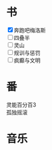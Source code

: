 # 书


<input type="checkbox" value="0" checked>奔跑吧梅洛斯<br />
<input type="checkbox" value="1">四叠半<br />
<input type="checkbox" value="2">灵山<br />
<input type="checkbox" value="3">规训与惩罚<br />
<input type="checkbox" value="4">疯癫与文明<br />

<script>
    
    //把第一个复选框设置未false，使用了jquery的索引
    $('input[type=checkbox]').eq(0).prop('checked', false)
    
    //所有都置为true，注意这里不能用attr，只能用prop
    $('input[type=checkbox]').prop('checked', true)
 
    //查询哪些被选中
    $('input[type=checkbox]').filter(':checked')
 
    //如果不用伪类就用循环，注意类数组不能用forEach
    function getValue(){
          const cbs =  $('input[type=checkbox]').toArray();
          let value = '';
          for(let i=0; i<cbs.length; i++){
 
              if($(cbs[i]).prop('checked')){
                  value += $(cbs[i]).val() + ','
              }
           }
           return value;
    }
  
</script>     




# 番
灵能百分百3<br />
孤独摇滚


# 音乐